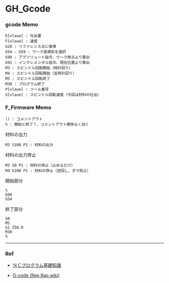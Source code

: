 # GH_Gcode  
 

### gcode Memo

```
E[vlaue] : 吐出量
F[vlaue] : 速度
G28 : リファレンス点に復帰
G54 - G59 : ワーク座標系を選択
G90 : アブソリュート指令、ワーク原点より算出
G91 : インクレメンタル指令、現在位置より算出
M3 : スピンドル回転開始（時計回り）
M4 : スピンドル回転開始（反時計回り）
M5 : スピンドル回転終了
M30 : プログラム終了
P[vlaue] : ツール番号
S[vlaue] : スピンドル回転速度（今回は材料の吐出）  
```


### F_Firmware Memo

```
() : コメントアウト
% : 開始と終了？、コメントアウト関係なく効く
```

材料の出力
```
M3 S100 P1 : 材料の出力
```

材料の出力停止
```
M3 S0 P1 : 材料の停止（止めるだけ）
M4 S100 P1 : 材料の停止（逆回し、ダマ防止）
```

開始部分  
```
%
G90
G54
```

終了部分  
```
S0
M5
G1 Z50.0
M30
%
```


---  


### Ref  

- [ＮＣプログラム基礎知識](https://nc-program.s-projects.net/g-code.html)  

- [G-code (Rep Rap wiki)](https://reprap.org/wiki/G-code)  

